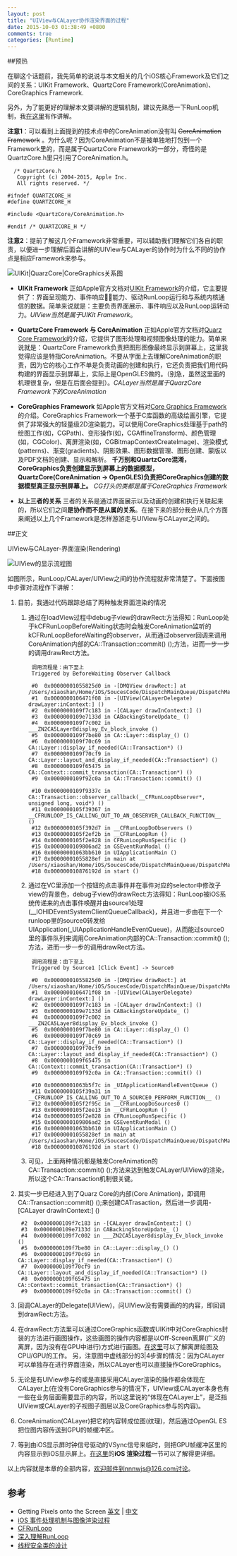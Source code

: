 ```yaml
---
layout: post
title: "UIView与CALayer协作渲染界面的过程"
date: 2015-10-03 01:38:49 +0800
comments: true
categories: [Runtime]
---
```


<!--more-->

##预热

在聊这个话题前，我先简单的说说与本文相关的几个iOS核心Framework及它们之间的关系：UIKit Framework、QuartzCore Framework(CoreAnimation)、CoreGraphics Framework.

另外，为了能更好的理解本文要讲解的逻辑机制，建议先熟悉一下RunLoop机制，我[在这里](http://blog.handy.wang/blog/2014/05/26/runloopxue-xi-bi-ji-1/)有作讲解。

**注意1**：可以看到上面提到的技术点中的CoreAnimation没有叫 ~~CoreAnimation Framework~~ 。为什么呢？因为CoreAnimation不是被单独地打包到一个Framework里的，而是属于QuartzCore Framework的一部分，奇怪的是QuartzCore.h里只引用了CoreAnimation.h。

      /* QuartzCore.h
	   Copyright (c) 2004-2015, Apple Inc.
	   All rights reserved. */

	#ifndef QUARTZCORE_H
	#define QUARTZCORE_H

	#include <QuartzCore/CoreAnimation.h>

	#endif /* QUARTZCORE_H */

**注意2**：提前了解这几个Framework非常重要，可以辅助我们理解它们各自的职责，以便进一步理解后面会讲解的UIView与CALayer的协作时为什么不同的协作点是相应Framework来参与。

![UIKit|QuarzCore|CoreGraphics关系图](https://raw.githubusercontent.com/Handy-Wang/Handy-Wang.github.io/source/source/_posts/img/UIKit-QuarzCore-CoreGraphics-relations.jpg "UIKit|QuarzCore|CoreGraphics关系图")

* **UIKit Framework**
正如Apple官方文档对[UIKit Framework](http://www.baidu.com)的介绍，它主要提供了：界面呈现能力、事件响应能力、驱动RunLoop运行和与系统内核通信的数据。简单来说就是：主要负责界面展示、事件响应以及RunLoop运转动力。*UIView当然是属于UIKit Framework*。

* **QuartzCore Framework 与 CoreAnimation**
正如Apple官方文档对[Quarz Core Framework](https://developer.apple.com/library/mac/documentation/GraphicsImaging/Reference/QuartzCoreRefCollection/)的介绍，它提供了图形处理和视频图像处理的能力。简单来说就是：QuartzCore Framework负责把图形图像最终显示到屏幕上，这里我觉得应该是特指CoreAnimation。不要从字面上去理解CoreAnimation的职责，因为它的核心工作不单是负责动画的创建和执行，它还负责把我们用代码构建的界面显示到屏幕上，实际上是OpenGLES做的。（别急，虽然这里面的机理很复杂，但是在后面会提到）。*CALayer当然是属于QuarzCore Framework下的CoreAnimation*

* **CoreGraphics Framework**
如Apple官方文档对[Core Graphics Framework](https://developer.apple.com/library/prerelease/ios/documentation/CoreGraphics/Reference/CoreGraphics_Framework/index.html)的介绍。CoreGraphics Framework一个基于C库函数的高级绘画引擎，它提供了非常强大的轻量级2D渲染能力。可以使用CoreGraphics处理基于path的绘图工作(如，CGPath)、变形操作(如，CGAffineTransform)、颜色管理(如，CGColor)、离屏渲染(如，CGBitmapContextCreateImage)、渲染模式(patterns)、渐变(gradients)、阴影效果、图形数据管理、图形创建、蒙版以及PDF文档的创建、显示和解析。
**千万别和QuartzCore混淆，CoreGraphics负责创建显示到屏幕上的数据模型，QuartzCore(CoreAnimation -> OpenGLES)负责把CoreGraphics创建的数据模型真正显示到屏幕上。** *CG打头的类都是属于CoreGraphics Framework*

* **以上三者的关系**
三者的关系是通过界面展示以及动画的创建和执行关联起来的，所以它们之间**是协作而不是从属的关系**。在接下来的部分我会从几个方面来阐述以上几个Framework是怎样游游走与UIView与CALayer之间的。

##正文

UIView与CALayer-界面渲染(Rendering)

![UIView的显示流程图](https://raw.githubusercontent.com/Handy-Wang/Handy-Wang.github.io/source/source/_posts/img/uiview_rendering_process.jpg "UIView的显示流程图")

如图所示，RunLoop/CALayer/UIView之间的协作流程就非常清楚了。下面按图中步骤对流程作下讲解：

1.  目前，我通过代码跟踪总结了两种触发界面渲染的情况
	1. 通过在loadView过程中debug子view的drawRect:方法得知：RunLoop处于kCFRunLoopBeforeWaiting状态时会触发CoreAnimation监听的kCFRunLoopBeforeWaiting的observer，从而通过observer回调来调用CoreAnimation内部的CA::Transaction::commit() ();方法，进而一步一步的调用drawRect方法。
			
			调用流程是：由下至上
			Triggered by BeforeWaiting Observer Callback
	
			#0	0x00000001055825d0 in -[DMQView drawRect:] at /Users/xiaoshan/Home/iOS/SoucesCode/DispatchMainQueue/DispatchMainQueue/DMQView.m:16
			#1	0x0000000106471f08 in -[UIView(CALayerDelegate) drawLayer:inContext:] ()
			#2	0x0000000109f7c183 in -[CALayer drawInContext:] ()
			#3	0x0000000109e7133d in CABackingStoreUpdate_ ()
			#4	0x0000000109f7c002 in ___ZN2CA5Layer8display_Ev_block_invoke ()
			#5	0x0000000109f7be80 in CA::Layer::display_() ()
			#6	0x0000000109f70c69 in CA::Layer::display_if_needed(CA::Transaction*) ()
			#7	0x0000000109f70cf9 in CA::Layer::layout_and_display_if_needed(CA::Transaction*) ()
			#8	0x0000000109f65475 in CA::Context::commit_transaction(CA::Transaction*) ()
			#9	0x0000000109f92c0a in CA::Transaction::commit() ()
	
			#10	0x0000000109f9337c in CA::Transaction::observer_callback(__CFRunLoopObserver*, unsigned long, void*) ()
			#11	0x0000000105f39367 in __CFRUNLOOP_IS_CALLING_OUT_TO_AN_OBSERVER_CALLBACK_FUNCTION__ ()
			#12	0x0000000105f392d7 in __CFRunLoopDoObservers ()
			#13	0x0000000105f2ef2b in __CFRunLoopRun ()
			#14	0x0000000105f2e828 in CFRunLoopRunSpecific ()
			#15	0x0000000109806ad2 in GSEventRunModal ()
			#16	0x00000001063bb610 in UIApplicationMain ()
			#17	0x00000001055828ef in main at /Users/xiaoshan/Home/iOS/SoucesCode/DispatchMainQueue/DispatchMainQueue/main.m:14
			#18	0x000000010876192d in start ()
			
	2. 通过在VC里添加一个按钮的点击事件并在事件对应的selector中修改子view的背景色，debug子view的drawRect:方法得知：RunLoop被iOS系统传递来的点击事件唤醒并由source1处理(__IOHIDEventSystemClientQueueCallback)，并且进一步由在下一个runloop里的source0转发给UIApplication(_UIApplicationHandleEventQueue)，从而能过source0里的事件队列来调用CoreAnimation内部的CA::Transaction::commit() ();方法，进而一步一步的调用drawRect方法。
	
			调用流程是：由下至上
			Triggered by Source1 [Click Event] -> Source0
	
			#0	0x00000001055825d0 in -[DMQView drawRect:] at /Users/xiaoshan/Home/iOS/SoucesCode/DispatchMainQueue/DispatchMainQueue/DMQView.m:16
			#1	0x0000000106471f08 in -[UIView(CALayerDelegate) drawLayer:inContext:] ()
			#2	0x0000000109f7c183 in -[CALayer drawInContext:] ()
			#3	0x0000000109e7133d in CABackingStoreUpdate_ ()
			#4	0x0000000109f7c002 in ___ZN2CA5Layer8display_Ev_block_invoke ()
			#5	0x0000000109f7be80 in CA::Layer::display_() ()
			#6	0x0000000109f70c69 in CA::Layer::display_if_needed(CA::Transaction*) ()
			#7	0x0000000109f70cf9 in CA::Layer::layout_and_display_if_needed(CA::Transaction*) ()
			#8	0x0000000109f65475 in CA::Context::commit_transaction(CA::Transaction*) ()
			#9	0x0000000109f92c0a in CA::Transaction::commit() ()
	
			#10	0x00000001063b5f7c in _UIApplicationHandleEventQueue ()
			#11	0x0000000105f39a31 in __CFRUNLOOP_IS_CALLING_OUT_TO_A_SOURCE0_PERFORM_FUNCTION__ ()
			#12	0x0000000105f2f95c in __CFRunLoopDoSources0 ()
			#13	0x0000000105f2ee13 in __CFRunLoopRun ()
			#14	0x0000000105f2e828 in CFRunLoopRunSpecific ()
			#15	0x0000000109806ad2 in GSEventRunModal ()
			#16	0x00000001063bb610 in UIApplicationMain ()
			#17	0x00000001055828ef in main at /Users/xiaoshan/Home/iOS/SoucesCode/DispatchMainQueue/DispatchMainQueue/main.m:14
			#18	0x000000010876192d in start ()
	3. 可见，上面两种情况都是触发CoreAnimation的CA::Transaction::commit() ();方法来达到触发CALayer/UIView的渲染，所以这个CA::Transaction机制很关键。
2. 其实一步已经进入到了Quarz Core的内部(Core Animation)，即调用CA::Transaction::commit() ();来创建CATrasaction，然后进一步调用-[CALayer drawInContext:] ()
		
		#2	0x0000000109f7c183 in -[CALayer drawInContext:] ()
		#3	0x0000000109e7133d in CABackingStoreUpdate_ ()
		#4	0x0000000109f7c002 in ___ZN2CA5Layer8display_Ev_block_invoke ()
		#5	0x0000000109f7be80 in CA::Layer::display_() ()
		#6	0x0000000109f70c69 in CA::Layer::display_if_needed(CA::Transaction*) ()
		#7	0x0000000109f70cf9 in CA::Layer::layout_and_display_if_needed(CA::Transaction*) ()
		#8	0x0000000109f65475 in CA::Context::commit_transaction(CA::Transaction*) ()
		#9	0x0000000109f92c0a in CA::Transaction::commit() ()
3. 回调CALayer的Delegate(UIView)，问UIView没有需要画的的内容，即回调到drawRect:方法。
4. 在drawRect:方法里可以通过CoreGraphics函数或UIKit中对CoreGraphics封装的方法进行画图操作，这些画图的操作内容都是以Off-Screen离屏(广义的离屏，因为没有在GPU中进行)方式进行画图。[在这里](http://objccn.io/issue-3-1/)可以了解离屏绘图及CPU/GPU的工作。 另，注意图中虚线部分的3|4步骤的情况：因为CALayer可以单独存在进行界面渲染，所以CALayer也可以直接操作CoreGraphics。
5. 无论是有UIView参与的或是直接采用CALayer渲染的操作都会体现在CALayer上(在没有CoreGraphics参与的情况下，UIView或CALayer本身也有一些在业务层面需要显示的内容，所以这里说的“体现在CALayer上”，是泛指UIView或CALayer的子视图子图层以及CoreGraphics参与的内容)。
6. CoreAnimation(CALayer)把它的内容转成位图(纹理)，然后通过OpenGL ES把位图内容传送到GPU的帧缓冲区。
7. 等到由iOS显示屏时钟信号驱动的VSync信号来临时，则把GPU帧缓冲区里的内容显示到iOS显示屏上。[在这里](http://mp.weixin.qq.com/s?__biz=MzAwNDY1ODY2OQ==&mid=400417748&idx=1&sn=0c5f6747dd192c5a0eea32bb4650c160&scene=4#wechat_redirect)的**iOS 渲染过程**一节可以了解得更详细。

以上内容就是本章的全部内容，欢迎邮件到nnnwjs@126.com讨论。


## 参考
* Getting Pixels onto the Screen   [英文](https://www.objc.io/issues/3-views/moving-pixels-onto-the-screen/)   |   [中文](http://objccn.io/issue-3-1/)
* [iOS 事件处理机制与图像渲染过程](http://mp.weixin.qq.com/s?__biz=MzAwNDY1ODY2OQ==&mid=400417748&idx=1&sn=0c5f6747dd192c5a0eea32bb4650c160&scene=4#wechat_redirect)
* [CFRunLoop](https://github.com/ming1016/study/wiki/CFRunLoop)
* [深入理解RunLoop](http://blog.ibireme.com/2015/05/18/runloop/)
* [线程安全类的设计](http://objccn.io/issue-2-4/)